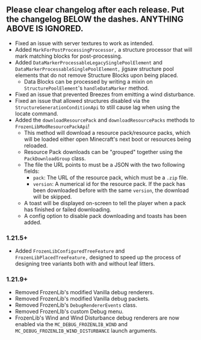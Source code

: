 Please clear changelog after each release.
Put the changelog BELOW the dashes. ANYTHING ABOVE IS IGNORED.
-----------------
- Fixed an issue with server textures to work as intended.
- Added `MarkForPostProcessingProcessor,` a structure processor that will mark matching blocks for post-processing.
- Added `DataMarkerProcessableLegacySinglePoolElement` and `DataMarkerProcessableSinglePoolElement,` jigsaw structure pool elements that do not remove Structure Blocks upon being placed.
  - Data Blocks can be processed by writing a mixin on `StructurePoolElement`'s `handleDataMarker` method.
- Fixed an issue that prevented Breezes from emitting a wind disturbance.
- Fixed an issue that allowed structures disabled via the `StructureGenerationConditionApi` to still cause lag when using the locate command.
- Added the `downloadResourcePack` and `downloadResourcePacks` methods to `FrozenLibModResourcePackApi`!
  - This method will download a resource pack/resource packs, which will be loaded either open Minecraft's next boot or resources being reloaded.
  - Resource Pack downloads can be "grouped" together using the `PackDownloadGroup` class.
  - The file the URL points to must be a JSON with the two following fields:
    - `pack`: The URL of the resource pack, which must be a `.zip` file.
    - `version`: A numerical id for the resource pack. If the pack has been downloaded before with the same `version`, the download will be skipped.
  - A toast will be displayed on-screen to tell the player when a pack has finished or failed downloading.
  - A config option to disable pack downloading and toasts has been added.

### 1.21.5+
- Added `FrozenLibConfiguredTreeFeature` and `FrozenLibPlacedTreeFeature,` designed to speed up the process of designing tree variants both with and without leaf litters.

### 1.21.9+
- Removed FrozenLib's modified Vanilla debug renderers.
- Removed FrozenLib's modified Vanilla debug packets.
- Removed FrozenLib's `DebugRendererEvents` class.
- Removed FrozenLIb's custom Debug menu.
- FrozenLib's Wind and Wind Disturbance debug renderers are now enabled via the `MC_DEBUG_FROZENLIB_WIND` and `MC_DEBUG_FROZENLIB_WIND_DISTURBANCE` launch arguments.
